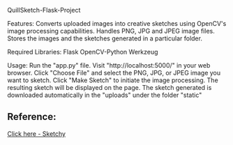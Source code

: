 QuillSketch-Flask-Project

Features:
Converts uploaded images into creative sketches using OpenCV's image processing capabilities.
Handles PNG, JPG and JPEG image files.
Stores the images and the sketches generated in a particular folder.

Required Libraries:
Flask
OpenCV-Python
Werkzeug

Usage:
Run the "app.py" file.
Visit "http://localhost:5000/" in your web browser.
Click "Choose File" and select the PNG, JPG, or JPEG image you want to sketch.
Click "Make Sketch" to initiate the image processing.
The resulting sketch will be displayed on the page.
The sketch generated is downloaded automatically in the "uploads" under the folder "static"


<h2>Reference: </h2>
<a href="https://machinelearningprojects.net/sketch-making-flask-app/">Click here - Sketchy</a>
